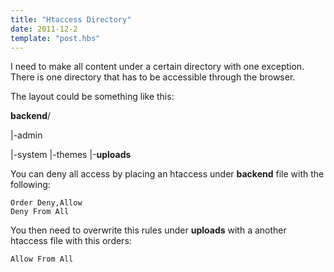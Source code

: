 ```yaml
---
title: "Htaccess Directory"
date: 2011-12-2
template: "post.hbs"
---
```


I need to make all content under a certain directory with one exception. There is one directory that has to be accessible through the browser.

The layout could be something like this:

**backend**/

|-admin

|-system
|-themes
|-**uploads**

You can deny all access by placing an htaccess under **backend** file with the following:

    Order Deny,Allow
    Deny From All

You then need to overwrite this rules under **uploads** with a another htaccess file with this orders:

    Allow From All

 